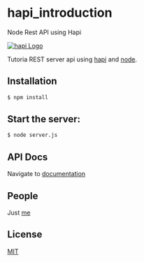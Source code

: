 # hapi_introduction

Node Rest API using Hapi

[![hapi Logo](http://hapijs.com/public/img/logo.svg)](http://hapijs.com/)

Tutoria REST server api using [hapi](http://hapijs.com) and [node](http://nodejs.org).

## Installation

```bash
$ npm install
```
## Start the server:

```bash
$ node server.js
```

## API Docs

Navigate to [documentation](localhost:3000/documentation) 

## People

Just  [me](https://github.com/luisFilipePT)

## License

  [MIT](LICENSE)